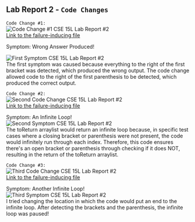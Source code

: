 ## Lab Report 2 - `Code Changes`  
  
`Code Change #1:`  
![Code Change #1 CSE 15L Lab Report #2](https://user-images.githubusercontent.com/103283657/165244426-fd851016-f3e6-4f98-ad01-f263313eef67.png)  
[Link to the failure-inducing file](https://github.com/Santiago-Duque/cse15l-lab-reports/files/8608946/test-file2.md)  
  
Symptom: Wrong Answer Produced!  
  
![First Symptom CSE 15L Lab Report #2](https://user-images.githubusercontent.com/103283657/166419287-aa6a2b2e-2940-4cee-9d04-115edfd3375c.png)  
The first symptom was caused because everything to the right of the first bracket was detected, which produced the wrong output. The code change allowed code to the right of the first parenthesis to be detected, which produced the correct output.  
  
  
`Code Change #2:`  
![Second Code Change CSE 15L Lab Report #2](https://user-images.githubusercontent.com/103283657/166422098-9e2c12a0-5186-4090-9742-8e2ebe67e839.png)  
[Link to the failure-inducing file](https://github.com/Santiago-Duque/cse15l-lab-reports/files/8609099/test-file3.md)  
  
Symptom: An Infinite Loop!  
![Second Symptom CSE 15L Lab Report #2](https://user-images.githubusercontent.com/103283657/166421553-211a4f59-5d92-4824-834e-d28b8c15ce05.png)  
The toReturn arraylist would return an infinite loop because, in specific test cases where a closing bracket or parenthesis were not present, the code would infinitely run through each index. Therefore, this code ensures there's an open bracket or parenthesis through checking if it does NOT, resulting in the return of the toReturn arraylist.
  
`Code Change #3:`  
![Third Code Change CSE 15L Lab Report #2](https://user-images.githubusercontent.com/103283657/166423815-2132e2d9-ab71-4b51-8e39-d7c73c7aaddd.png)  
[Link to the failure-inducing file](https://github.com/Santiago-Duque/cse15l-lab-reports/files/8609196/test-file2.md)  
  
Symptom: Another Infinite Loop!  
![Third Symptom CSE 15L Lab Report #2](https://user-images.githubusercontent.com/103283657/166424116-597537a9-8e7e-41a6-abea-78459fab7f13.png)  
I tried changing the location in which the code would put an end to the infinite loop. After detecting the brackets and the parenthesis, the infinite loop was paused!

